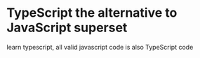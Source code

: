 # TypeScript the alternative to JavaScript superset

learn typescript, all valid javascript
 code is also TypeScript code
